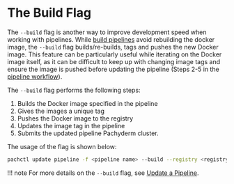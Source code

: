 # The Build Flag

The `--build` flag is another way to improve development speed when working with pipelines. While [build pipelines](build-pipelines.md) avoid rebuilding the docker image, the `--build` flag builds/re-builds, tags and pushes the new Docker image. This feature can be particularly useful while iterating on the Docker image itself, as it can be difficult to keep up with changing image tags and ensure the image is pushed before updating the pipeline (Steps 2-5 in the [pipeline workflow](working-with-pipelines.md)).

The `--build` flag performs the following steps:

1. Builds the Docker image specified in the pipeline
1. Gives the images a unique tag
1. Pushes the Docker image to the registry
1. Updates the image tag in the pipeline
1. Submits the updated pipeline Pachyderm cluster.

The usage of the flag is shown below:

   ```bash
   pachctl update pipeline -f <pipeline name> --build --registry <registry> --username <registry user>
   ```

!!! note
      For more details on the `--build` flag, see [Update a Pipeline](../../updating_pipelines/#update-the-code-in-a-pipeline).